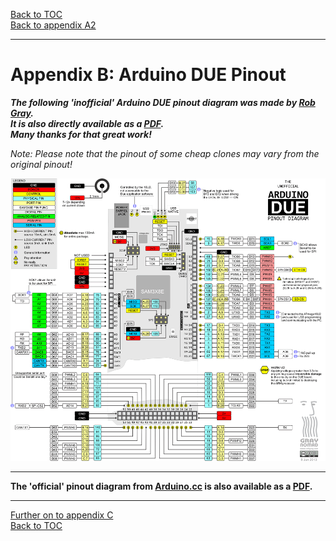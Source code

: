 [Back to TOC](toc.md)  
[Back to appendix A2](appendix_a2.md)    
   
--- 
   
# Appendix B: Arduino DUE Pinout

  
***The following 'inofficial' Arduino DUE pinout diagram was made by [Rob Gray](www.robgray.com).  
It is also directly available as a [PDF](http://www.robgray.com/temp/Due-pinout.pdf).  
Many thanks for that great work!***  
  
*Note: Please note that the pinout of some cheap clones may vary from the original pinout!*    
   
  
<img src="https://raw.githubusercontent.com/1coderookie/BSB-LPB-LAN_EN/master/docs/pics/Due-pinout-WEB.png">
  
---
   
**The 'official' pinout diagram from [Arduino.cc](https://store.arduino.cc/arduino-due) is also available as a [PDF](https://content.arduino.cc/assets/Pinout-Due_latest.pdf).**    
   
---   

[Further on to appendix C](appendix_c.md)      
[Back to TOC](toc.md)   

